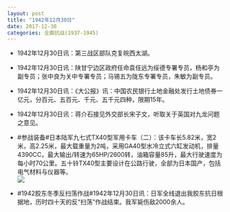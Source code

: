 ```yaml
---
layout: post
title: "1942年12月30日"
date: 2017-12-30
categories: 全面抗战(1937-1945)
---
```


<meta name="referrer" content="no-referrer" />

- 1942年12月30日讯：第三战区部队克复皖西太湖。 

- 1942年12月30日讯：陕甘宁边区政府任命袁任远为绥德专署专员，杨和亭为副专员；张中良为关中专署专员；马锡五为陇东专署专员，朱敏为副专员。 

- 1942年12月30日讯：《大公报》讯：中国农民银行土地金融处发行土地债券一亿元，分百元、五百元、千元、五千元四种，限期15年。 

- 1942年12月30日讯：蒋介石接见外交部长宋子文，听取关于英国对九龙问题之意见。 

- #参战装备#日本陆军九七式TX40型军用卡车（二）：该卡车长5.82米，宽2米，高2.25米，最大载重量为2吨，采用GA40型水冷立式六缸发动机，排量4390CC，最大输出/转速为65HP/2600转，油箱容量85升，最大行驶速度为每小时70公里。五十铃TX40型主要设计在公路行驶，全部为日本国产，包括电气材料与仪器等。 <br/><img src="https://wx4.sinaimg.cn/large/aca367d8ly1fmykbgr34jj20cd0id0ut.jpg" />

- #1942胶东冬季反扫荡作战#1942年12月30日讯：日军全线退出我胶东抗日根据地，历时四十天的反“扫荡”作战结束。我军毙伤敌2000余人。 

